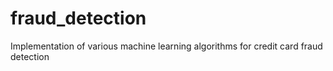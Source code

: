 # fraud_detection
Implementation of various machine learning algorithms for credit card fraud detection
